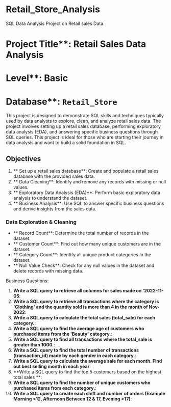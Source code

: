 # Retail_Store_Analysis
SQL Data Analysis Project on Retail sales Data.


# Project Title**: Retail Sales Data Analysis  
# Level**: Basic  
# Database**: `Retail_Store`

This project is designed to demonstrate SQL skills and techniques typically used by data analysts to explore, clean, and analyze retail sales data. The project involves setting up a retail sales database, performing exploratory data analysis (EDA), and answering specific business questions through SQL queries. This project is ideal for those who are starting their journey in data analysis and want to build a solid foundation in SQL.

## Objectives

1. ** Set up a retail sales database**: Create and populate a retail sales database with the provided sales data.
2. ** Data Cleaning**: Identify and remove any records with missing or null values.
3. ** Exploratory Data Analysis (EDA)**: Perform basic exploratory data analysis to understand the dataset.
4. ** Business Analysis**: Use SQL to answer specific business questions and derive insights from the sales data.

### Data Exploration & Cleaning

- ** Record Count**: Determine the total number of records in the dataset.
- ** Customer Count**: Find out how many unique customers are in the dataset.
- ** Category Count**: Identify all unique product categories in the dataset.
- ** Null Value Check**: Check for any null values in the dataset and delete records with missing data.

Business Questions:
1. **Write a SQL query to retrieve all columns for sales made on '2022-11-05**:
2. **Write a SQL query to retrieve all transactions where the category is 'Clothing' and the quantity sold is more than 4 in the month of Nov-2022**:
3. **Write a SQL query to calculate the total sales (total_sale) for each category.**:
4. **Write a SQL query to find the average age of customers who purchased items from the 'Beauty' category.**:
5. **Write a SQL query to find all transactions where the total_sale is greater than 1000.**:
6. **Write a SQL query to find the total number of transactions (transaction_id) made by each gender in each category.**:
7. **Write a SQL query to calculate the average sale for each month. Find out best selling month in each year**:
8. **Write a SQL query to find the top 5 customers based on the highest total sales **:
9. **Write a SQL query to find the number of unique customers who purchased items from each category.**:
10. **Write a SQL query to create each shift and number of orders (Example Morning <12, Afternoon Between 12 & 17, Evening >17)**:
